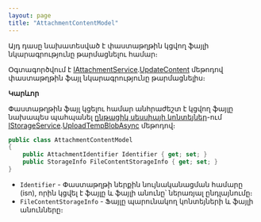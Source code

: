 ```yaml
---
layout: page
title: "AttachmentContentModel" 
---
```


Այդ դասը նախատեսված է փաստաթղթին կցվող ֆայլի նկարագրությունը թարմացնելու համար։

Օգտագործվում է [IAttachmentService](IAttachmentService.md).[UpdateContent](IAttachmentService.md#updatecontent) մեթոդով փաստաթղթին ֆայլ նկարագրությունը թարմացնելիս։

**Կարևոր**

Փաստաթղթին ֆայլ կցելու համար անհրաժեշտ է կցվող ֆայլը նախապես պահպանել [ընթացիկ սեսսիայի կոնտեյներ](../services/IStorageService.md#container)-ում [IStorageService](IStorageService.md).[UploadTempBlobAsync](IStorageService.md#uploadtempblobasync) մեթոդով։

```c#
public class AttachmentContentModel 
{
    public AttachmentIdentifier Identifier { get; set; }
    public StorageInfo FileContentStorageInfo { get; set; }
}
```

* `Identifier` - Փաստաթղթի ներքին նույնականացման համարը (isn), որին կցվել է ֆայլը և ֆայլի անունը՝ ներառյալ ընդլայնումը։
* `FileContentStorageInfo` - Ֆայլը պարունակող կոնտեյների և ֆայլի անունները։